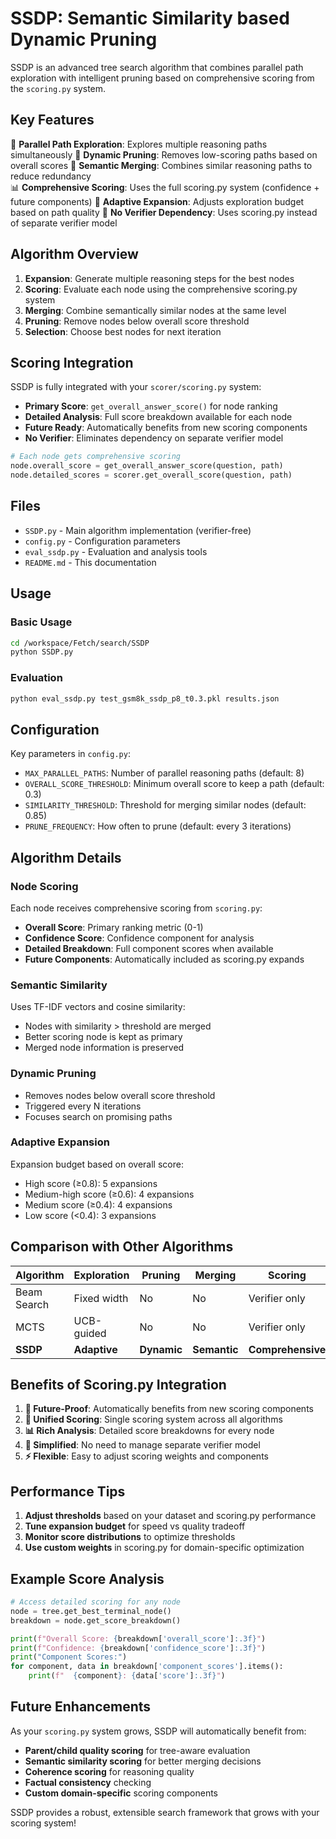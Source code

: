 # SSDP: Semantic Similarity based Dynamic Pruning

SSDP is an advanced tree search algorithm that combines parallel path exploration with intelligent pruning based on comprehensive scoring from the `scoring.py` system.

## Key Features

🌳 **Parallel Path Exploration**: Explores multiple reasoning paths simultaneously
🎯 **Dynamic Pruning**: Removes low-scoring paths based on overall scores
🔄 **Semantic Merging**: Combines similar reasoning paths to reduce redundancy  
📊 **Comprehensive Scoring**: Uses the full scoring.py system (confidence + future components)
🚀 **Adaptive Expansion**: Adjusts exploration budget based on path quality
🚫 **No Verifier Dependency**: Uses scoring.py instead of separate verifier model

## Algorithm Overview

1. **Expansion**: Generate multiple reasoning steps for the best nodes
2. **Scoring**: Evaluate each node using the comprehensive scoring.py system
3. **Merging**: Combine semantically similar nodes at the same level
4. **Pruning**: Remove nodes below overall score threshold
5. **Selection**: Choose best nodes for next iteration

## Scoring Integration

SSDP is fully integrated with your `scorer/scoring.py` system:

- **Primary Score**: `get_overall_answer_score()` for node ranking
- **Detailed Analysis**: Full score breakdown available for each node
- **Future Ready**: Automatically benefits from new scoring components
- **No Verifier**: Eliminates dependency on separate verifier model

```python
# Each node gets comprehensive scoring
node.overall_score = get_overall_answer_score(question, path)
node.detailed_scores = scorer.get_overall_score(question, path)
```

## Files

- `SSDP.py` - Main algorithm implementation (verifier-free)
- `config.py` - Configuration parameters  
- `eval_ssdp.py` - Evaluation and analysis tools
- `README.md` - This documentation

## Usage

### Basic Usage
```bash
cd /workspace/Fetch/search/SSDP
python SSDP.py
```

### Evaluation
```bash
python eval_ssdp.py test_gsm8k_ssdp_p8_t0.3.pkl results.json
```

## Configuration

Key parameters in `config.py`:

- `MAX_PARALLEL_PATHS`: Number of parallel reasoning paths (default: 8)
- `OVERALL_SCORE_THRESHOLD`: Minimum overall score to keep a path (default: 0.3)
- `SIMILARITY_THRESHOLD`: Threshold for merging similar nodes (default: 0.85)
- `PRUNE_FREQUENCY`: How often to prune (default: every 3 iterations)

## Algorithm Details

### Node Scoring
Each node receives comprehensive scoring from `scoring.py`:
- **Overall Score**: Primary ranking metric (0-1)
- **Confidence Score**: Confidence component for analysis
- **Detailed Breakdown**: Full component scores when available
- **Future Components**: Automatically included as scoring.py expands

### Semantic Similarity
Uses TF-IDF vectors and cosine similarity:
- Nodes with similarity > threshold are merged
- Better scoring node is kept as primary
- Merged node information is preserved

### Dynamic Pruning
- Removes nodes below overall score threshold
- Triggered every N iterations
- Focuses search on promising paths

### Adaptive Expansion
Expansion budget based on overall score:
- High score (≥0.8): 5 expansions
- Medium-high score (≥0.6): 4 expansions  
- Medium score (≥0.4): 4 expansions
- Low score (<0.4): 3 expansions

## Comparison with Other Algorithms

| Algorithm | Exploration | Pruning | Merging | Scoring |
|-----------|-------------|---------|---------|---------|
| Beam Search | Fixed width | No | No | Verifier only |
| MCTS | UCB-guided | No | No | Verifier only |
| **SSDP** | **Adaptive** | **Dynamic** | **Semantic** | **Comprehensive** |

## Benefits of Scoring.py Integration

1. **🔄 Future-Proof**: Automatically benefits from new scoring components
2. **🎯 Unified Scoring**: Single scoring system across all algorithms
3. **📊 Rich Analysis**: Detailed score breakdowns for every node
4. **🚫 Simplified**: No need to manage separate verifier model
5. **⚡ Flexible**: Easy to adjust scoring weights and components

## Performance Tips

1. **Adjust thresholds** based on your dataset and scoring.py performance
2. **Tune expansion budget** for speed vs quality tradeoff
3. **Monitor score distributions** to optimize thresholds
4. **Use custom weights** in scoring.py for domain-specific optimization

## Example Score Analysis

```python
# Access detailed scoring for any node
node = tree.get_best_terminal_node()
breakdown = node.get_score_breakdown()

print(f"Overall Score: {breakdown['overall_score']:.3f}")
print(f"Confidence: {breakdown['confidence_score']:.3f}")
print("Component Scores:")
for component, data in breakdown['component_scores'].items():
    print(f"  {component}: {data['score']:.3f}")
```

## Future Enhancements

As your `scoring.py` system grows, SSDP will automatically benefit from:
- **Parent/child quality scoring** for tree-aware evaluation
- **Semantic similarity scoring** for better merging decisions  
- **Coherence scoring** for reasoning quality
- **Factual consistency** checking
- **Custom domain-specific** scoring components

SSDP provides a robust, extensible search framework that grows with your scoring system! 